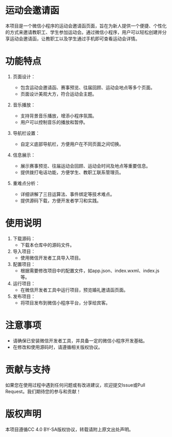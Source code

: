 # 运动会邀请函

本项目是一个微信小程序的运动会邀请函页面，旨在为新人提供一个便捷、个性化的方式来邀请教职工、学生参加运动会。通过微信小程序，用户可以轻松创建并分享运动会邀请函，让教职工以及学生通过手机即可查看运动会详情。
# 功能特点
1. 页面设计：

	- 包含运动会邀请函、赛事预览、往届回顾、运动会地点等多个页面。
	- 页面设计美观大方，符合运动会主题。

2. 音乐播放：
	- 支持背景音乐播放，增添小程序氛围。
	- 用户可以控制音乐的播放和暂停。
3. 导航栏设置：
	- 自定义底部导航栏，方便用户在不同页面之间切换。
4. 信息展示：
	- 展示赛事预览、往届运动会回顾、运动会时间及地点等重要信息。
	- 提供拨打电话功能，方便学生、教职工联系管理员。
5. 重难点分析：
	- 详细讲解了三目运算法、事件绑定等技术难点。
	- 提供源码下载，方便开发者学习和实践。
    
 # 使用说明
1.  下载源码：
	- 下载本仓库中的源码文件。
2.  导入项目：
	- 使用微信开发者工具导入项目。
3.  配置项目：
	- 根据需要修改项目中的配置文件，如app.json、index.wxml、index.js等。
4.  运行项目：
	- 在微信开发者工具中运行项目，预览婚礼邀请函页面。
5.  发布项目：
	- 将项目发布到微信小程序平台，分享给宾客。
   
# 注意事项
- 请确保已安装微信开发者工具，并具备一定的微信小程序开发基础。
- 在修改和使用源码时，请遵循相关版权协议。
# 贡献与支持
如果您在使用过程中遇到任何问题或有改进建议，欢迎提交Issue或Pull Request。我们期待您的参与和贡献！
# 版权声明
本项目遵循CC 4.0 BY-SA版权协议，转载请附上原文出处声明。
